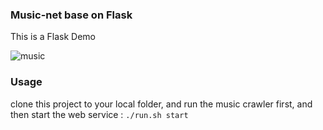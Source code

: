 ### Music-net base on Flask
This is a Flask Demo 

![music]('./static/img/music.png')


### Usage

clone this project to your local folder, and run the music crawler first, and then start the web service :
```./run.sh start```
